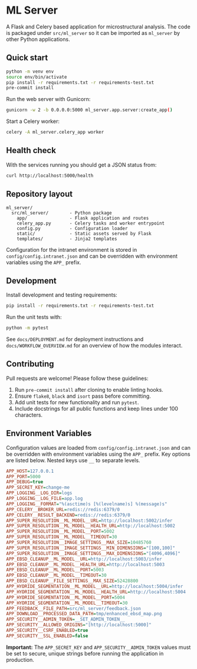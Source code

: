 # ML Server

A Flask and Celery based application for microstructural analysis.  The code is
packaged under `src/ml_server` so it can be imported as `ml_server` by other
Python applications.

## Quick start

```bash
python -m venv env
source env/bin/activate
pip install -r requirements.txt -r requirements-test.txt
pre-commit install
```

Run the web server with Gunicorn:

```bash
gunicorn -w 2 -b 0.0.0.0:5000 ml_server.app.server:create_app()
```

Start a Celery worker:

```bash
celery -A ml_server.celery_app worker
```

## Health check

With the services running you should get a JSON status from:

```bash
curl http://localhost:5000/health
```

## Repository layout

```
ml_server/
  src/ml_server/        - Python package
    app/                - Flask application and routes
    celery_app.py       - Celery tasks and worker entrypoint
    config.py           - Configuration loader
    static/             - Static assets served by Flask
    templates/          - Jinja2 templates
```

Configuration for the intranet environment is stored in
`config/config.intranet.json` and can be overridden with environment variables
using the `APP_` prefix.

## Development

Install development and testing requirements:

```bash
pip install -r requirements.txt -r requirements-test.txt
```

Run the unit tests with:

```bash
python -m pytest
```

See `docs/DEPLOYMENT.md` for deployment instructions and
`docs/WORKFLOW_OVERVIEW.md` for an overview of how the modules interact.

## Contributing

Pull requests are welcome! Please follow these guidelines:

1. Run `pre-commit install` after cloning to enable linting hooks.
2. Ensure `flake8`, `black` and `isort` pass before committing.
3. Add unit tests for new functionality and run `pytest`.
4. Include docstrings for all public functions and keep lines under 100 characters.

## Environment Variables

Configuration values are loaded from `config/config.intranet.json` and can be
overridden with environment variables using the `APP_` prefix. Key options are
listed below. Nested keys use `__` to separate levels.

```ini
APP_HOST=127.0.0.1
APP_PORT=5000
APP_DEBUG=true
APP_SECRET_KEY=change-me
APP_LOGGING__LOG_DIR=logs
APP_LOGGING__LOG_FILE=app.log
APP_LOGGING__FORMAT="%(asctime)s [%(levelname)s] %(message)s"
APP_CELERY__BROKER_URL=redis://redis:6379/0
APP_CELERY__RESULT_BACKEND=redis://redis:6379/0
APP_SUPER_RESOLUTION__ML_MODEL__URL=http://localhost:5002/infer
APP_SUPER_RESOLUTION__ML_MODEL__HEALTH_URL=http://localhost:5002
APP_SUPER_RESOLUTION__ML_MODEL__PORT=5002
APP_SUPER_RESOLUTION__ML_MODEL__TIMEOUT=30
APP_SUPER_RESOLUTION__IMAGE_SETTINGS__MAX_SIZE=10485760
APP_SUPER_RESOLUTION__IMAGE_SETTINGS__MIN_DIMENSIONS="[100,100]"
APP_SUPER_RESOLUTION__IMAGE_SETTINGS__MAX_DIMENSIONS="[4096,4096]"
APP_EBSD_CLEANUP__ML_MODEL__URL=http://localhost:5003/infer
APP_EBSD_CLEANUP__ML_MODEL__HEALTH_URL=http://localhost:5003
APP_EBSD_CLEANUP__ML_MODEL__PORT=5003
APP_EBSD_CLEANUP__ML_MODEL__TIMEOUT=30
APP_EBSD_CLEANUP__FILE_SETTINGS__MAX_SIZE=52428800
APP_HYDRIDE_SEGMENTATION__ML_MODEL__URL=http://localhost:5004/infer
APP_HYDRIDE_SEGMENTATION__ML_MODEL__HEALTH_URL=http://localhost:5004
APP_HYDRIDE_SEGMENTATION__ML_MODEL__PORT=5004
APP_HYDRIDE_SEGMENTATION__ML_MODEL__TIMEOUT=30
APP_FEEDBACK__FILE_PATH=src/ml_server/feedback.json
APP_DOWNLOAD__PROCESSED_DATA_PATH=tmp/enhanced_ebsd_map.png
APP_SECURITY__ADMIN_TOKEN=__SET_ADMIN_TOKEN__
APP_SECURITY__ALLOWED_ORIGINS="[http://localhost:5000]"
APP_SECURITY__CSRF_ENABLED=true
APP_SECURITY__SSL_ENABLED=false
```

**Important:** The `APP_SECRET_KEY` and `APP_SECURITY__ADMIN_TOKEN` values must be
set to secure, unique strings before running the application in production.
